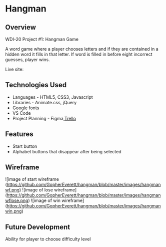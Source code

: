 # Hangman
## Overview
WDI-20 Project #1: Hangman Game

A word game where a player chooses letters and if they are contained in a hidden word it fills in that letter. If word is filled in before eight incorrect guesses, player wins. 

Live site:
## Technologies Used
  * Languages - HTML5, CSS3, Javascript
  * Libraries - Animate.css, jQuery
  * Google fonts
  * VS Code
  * Project Planning -  Figma,[Trello](https://trello.com/b/yrQXwBrj/project-1-hangman)
## Features
  * Start button
  * Alphabet buttons that disappear after being selected
## Wireframe
![image of start wireframe
(https://github.com/GopherEverett/hangman/blob/master/images/hangmanwf.png)
![image of lose wireframe]
(https://github.com/GopherEverett/hangman/blob/master/images/hangmanwflose.png)
![image of win wireframe]
(https://github.com/GopherEverett/hangman/blob/master/images/hangmanwin.png)
## Future Development
Ability for player to choose difficulty level